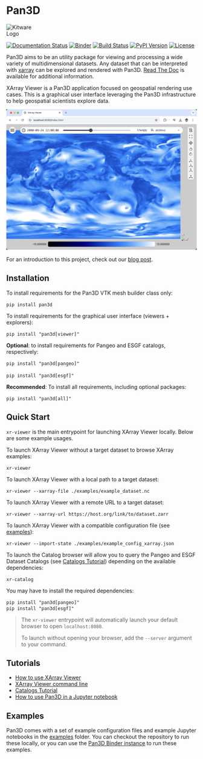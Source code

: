 # Pan3D

<img style="display: inline-block;" src="https://media.githubusercontent.com/media/Kitware/pan3d/main/docs/images/kitware.svg" alt="Kitware Logo" href="https://kitware.com" width="100">

[![Documentation Status][docs-image]][docs-link]
[![Binder][binder-image]][binder-link]
[![Build Status][GHAction-image]][GHAction-link]
[![PyPI Version][pypi-v-image]][pypi-v-link]
[![License][apache-license-image]][license-link]

Pan3D aims to be an utility package for viewing and processing a wide variety of multidimensional datasets. Any dataset that can be interpreted with [xarray][xarray-link] can be explored and rendered with Pan3D. [Read The Doc][docs-link] is available for additional information.

XArray Viewer is a Pan3D application focused on geospatial rendering use cases. This is a graphical user interface leveraging the Pan3D infrastructure to help geospatial scientists explore data.

![](images/xr-viewer-esgf-00.jpg)

For an introduction to this project, check out our [blog post][blog-post-link].


## Installation

To install requirements for the Pan3D VTK mesh builder class only:

    pip install pan3d

To install requirements for the graphical user interface (viewers + explorers):

    pip install "pan3d[viewer]"

**Optional**: to install requirements for Pangeo and ESGF catalogs, respectively:

    pip install "pan3d[pangeo]"

    pip install "pan3d[esgf]"

**Recommended**: To install all requirements, including optional packages:

    pip install "pan3d[all]"

## Quick Start

`xr-viewer` is the main entrypoint for launching XArray Viewer locally. Below are some example usages.

To launch XArray Viewer without a target dataset to browse XArray examples:

    xr-viewer

To launch XArray Viewer with a local path to a target dataset:

    xr-viewer --xarray-file ./examples/example_dataset.nc

To launch XArray Viewer with a remote URL to a target dataset:

    xr-viewer --xarray-url https://host.org/link/to/dataset.zarr

To launch XArray Viewer with a compatible configuration file (see [examples][examples-link]):

    xr-viewer --import-state ./examples/example_config_xarray.json

To launch the Catalog browser will allow you to query the Pangeo and ESGF Dataset Catalogs (see [Catalogs Tutorial](tutorials/catalogs.md)) depending on the available dependencies:

    xr-catalog

You may have to install the required dependencies:

    pip install "pan3d[pangeo]"
    pip install "pan3d[esgf]"


> The `xr-viewer` entrypoint will automatically launch your default browser to open `localhost:8080`.
>
> To launch without opening your browser, add the `--server` argument to your command.


## Tutorials

- [How to use XArray Viewer](tutorials/dataset_viewer.md)
- [XArray Viewer command line](tutorials/command_line.md)
- [Catalogs Tutorial](tutorials/catalogs.md)
- [How to use Pan3D in a Jupyter notebook](tutorials/jupyter_notebook.md)

## Examples

Pan3D comes with a set of example configuration files and example Jupyter notebooks in the [examples][examples-link] folder. You can checkout the repository to run these locally, or you can use the [Pan3D Binder instance][binder-link] to run these examples.


<!-- Links -->
[docs-image]: https://readthedocs.org/projects/pan3d/badge/?version=latest
[docs-link]: https://pan3d.readthedocs.io/en/latest
[binder-image]: https://mybinder.org/badge_logo.svg
[binder-link]: https://mybinder.org/v2/gh/Kitware/pan3d/main?labpath=examples%2Fjupyter
[GHAction-image]: https://github.com/Kitware/pan3d/workflows/Test/badge.svg
[GHAction-link]: https://github.com/Kitware/pan3d/actions?query=event%3Apush+branch%3Amain
[pypi-v-image]: https://img.shields.io/pypi/v/pan3d.svg
[pypi-v-link]: https://pypi.org/project/pan3d/
[apache-license-image]: https://img.shields.io/badge/license-Apache%202-blue.svg
[license-link]: https://raw.githubusercontent.com/Kitware/pan3d/main/LICENSE
[xarray-link]: https://docs.xarray.dev/en/stable/user-guide/io.html
[blog-post-link]: https://www.kitware.com/kitware-introduces-pan3d-a-collaborative-interoperable-visualization-tool/
[examples-link]: https://github.com/Kitware/pan3d/tree/main/examples
